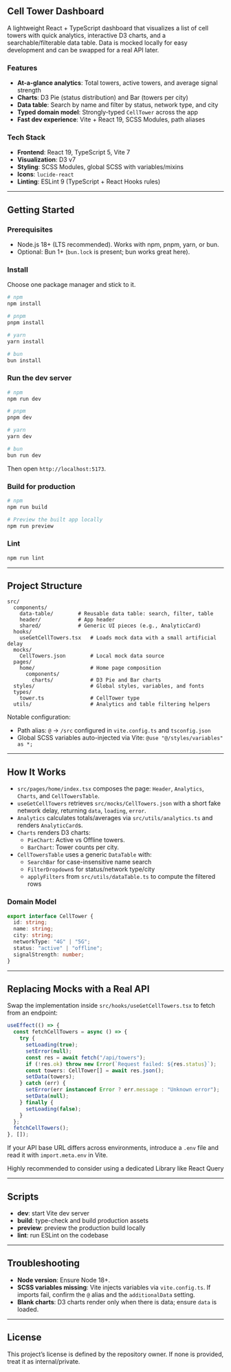 ## Cell Tower Dashboard

A lightweight React + TypeScript dashboard that visualizes a list of cell towers with quick analytics, interactive D3 charts, and a searchable/filterable data table. Data is mocked locally for easy development and can be swapped for a real API later.

### Features

- **At-a-glance analytics**: Total towers, active towers, and average signal strength
- **Charts**: D3 Pie (status distribution) and Bar (towers per city)
- **Data table**: Search by name and filter by status, network type, and city
- **Typed domain model**: Strongly-typed `CellTower` across the app
- **Fast dev experience**: Vite + React 19, SCSS Modules, path aliases

### Tech Stack

- **Frontend**: React 19, TypeScript 5, Vite 7
- **Visualization**: D3 v7
- **Styling**: SCSS Modules, global SCSS with variables/mixins
- **Icons**: `lucide-react`
- **Linting**: ESLint 9 (TypeScript + React Hooks rules)

---

## Getting Started

### Prerequisites

- Node.js 18+ (LTS recommended). Works with npm, pnpm, yarn, or bun.
- Optional: Bun 1+ (`bun.lock` is present; bun works great here).

### Install

Choose one package manager and stick to it.

```bash
# npm
npm install

# pnpm
pnpm install

# yarn
yarn install

# bun
bun install
```

### Run the dev server

```bash
# npm
npm run dev

# pnpm
pnpm dev

# yarn
yarn dev

# bun
bun run dev
```

Then open `http://localhost:5173`.

### Build for production

```bash
# npm
npm run build

# Preview the built app locally
npm run preview
```

### Lint

```bash
npm run lint
```

---

## Project Structure

```
src/
  components/
    data-table/        # Reusable data table: search, filter, table
    header/            # App header
    shared/            # Generic UI pieces (e.g., AnalyticCard)
  hooks/
    useGetCellTowers.tsx   # Loads mock data with a small artificial delay
  mocks/
    CellTowers.json        # Local mock data source
  pages/
    home/                  # Home page composition
      components/
        charts/            # D3 Pie and Bar charts
  styles/                  # Global styles, variables, and fonts
  types/
    tower.ts               # CellTower type
  utils/                   # Analytics and table filtering helpers
```

Notable configuration:

- Path alias: `@` → `/src` configured in `vite.config.ts` and `tsconfig.json`
- Global SCSS variables auto-injected via Vite: `@use "@/styles/variables" as *;`

---

## How It Works

- `src/pages/home/index.tsx` composes the page: `Header`, `Analytics`, `Charts`, and `CellTowersTable`.
- `useGetCellTowers` retrieves `src/mocks/CellTowers.json` with a short fake network delay, returning `data`, `loading`, `error`.
- `Analytics` calculates totals/averages via `src/utils/analytics.ts` and renders `AnalyticCard`s.
- `Charts` renders D3 charts:
  - `PieChart`: Active vs Offline towers.
  - `BarChart`: Tower counts per city.
- `CellTowersTable` uses a generic `DataTable` with:
  - `SearchBar` for case-insensitive name search
  - `FilterDropdown`s for status/network type/city
  - `applyFilters` from `src/utils/dataTable.ts` to compute the filtered rows

### Domain Model

```ts
export interface CellTower {
  id: string;
  name: string;
  city: string;
  networkType: "4G" | "5G";
  status: "active" | "offline";
  signalStrength: number;
}
```

---

## Replacing Mocks with a Real API

Swap the implementation inside `src/hooks/useGetCellTowers.tsx` to fetch from an endpoint:

```ts
useEffect(() => {
  const fetchCellTowers = async () => {
    try {
      setLoading(true);
      setError(null);
      const res = await fetch("/api/towers");
      if (!res.ok) throw new Error(`Request failed: ${res.status}`);
      const towers: CellTower[] = await res.json();
      setData(towers);
    } catch (err) {
      setError(err instanceof Error ? err.message : "Unknown error");
      setData(null);
    } finally {
      setLoading(false);
    }
  };
  fetchCellTowers();
}, []);
```

If your API base URL differs across environments, introduce a `.env` file and read it with `import.meta.env` in Vite.

Highly recommended to consider using a dedicated Library like React Query

---

## Scripts

- **dev**: start Vite dev server
- **build**: type-check and build production assets
- **preview**: preview the production build locally
- **lint**: run ESLint on the codebase

---

## Troubleshooting

- **Node version**: Ensure Node 18+.
- **SCSS variables missing**: Vite injects variables via `vite.config.ts`. If imports fail, confirm the `@` alias and the `additionalData` setting.
- **Blank charts**: D3 charts render only when there is data; ensure `data` is loaded.

---

## License

This project’s license is defined by the repository owner. If none is provided, treat it as internal/private.
